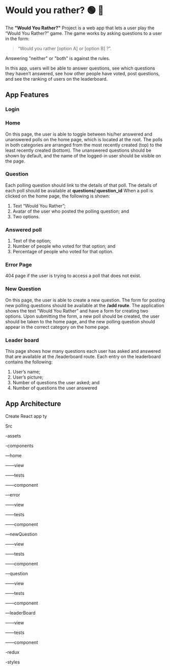 # Would you rather? 🟢 🔴

The **"Would You Rather?"** Project is a web app that lets a user play the “Would You Rather?” game. The game works by asking questions to a user in the form:

> “Would you rather [option A] or [option B] ?”.

Answering "neither" or "both" is against the rules.

In this app, users will be able to answer questions, see which questions they haven’t answered, see how other people have voted, post questions, and see the ranking of users on the leaderboard.

## App Features

### Login

### Home

On this page, the user is able to toggle between his/her answered and unanswered polls on the home page, which is located at the root. The polls in both categories are arranged from the most recently created (top) to the least recently created (bottom).
The unanswered questions should be shown by default, and the name of the logged-in user should be visible on the page.

### Question

Each polling question should link to the details of that poll.
The details of each poll should be available at **questions/:question_id**
When a poll is clicked on the home page, the following is shown:

1. Text “Would You Rather”;
2. Avatar of the user who posted the polling question; and
3. Two options.

### Answered poll

1. Text of the option;
2. Number of people who voted for that option; and
3. Percentage of people who voted for that option.

### Error Page

404 page if the user is trying to access a poll that does not exist.

### New Question

On this page, the user is able to create a new question.
The form for posting new polling questions should be available at the **/add route**. The application shows the text “Would You Rather” and have a form for creating two options. Upon submitting the form, a new poll should be created, the user should be taken to the home page, and the new polling question should appear in the correct category on the home page.

### Leader board

This page shows how many questions each user has asked and answered that are available at the /leaderboard route. Each entry on the leaderboard contains the following:

1. User’s name;
2. User’s picture;
3. Number of questions the user asked; and
4. Number of questions the user answered

## App Architecture

Create React app ty

Src


-assets


-components


—home


——view


——tests


——component


—error


——view


——tests


——component


—newQuestion


——view


——tests


——component


—question


——view


——tests


——component


—leaderBoard


——view


——tests


——component


-redux



-styles
